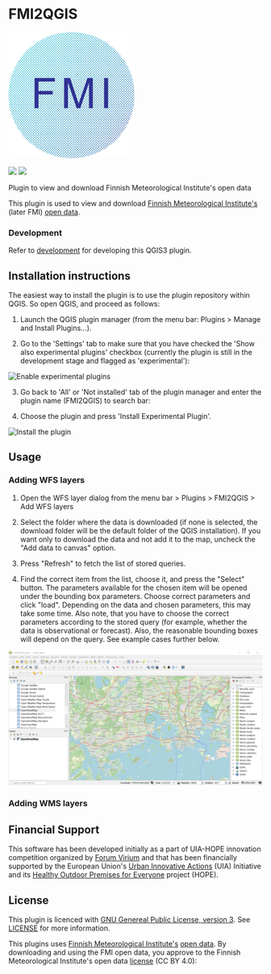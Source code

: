 # FMI2QGIS
<img src="FMI2QGIS/resources/icons/icon_hr.png" alt="Logo of FMI2QGIS" width="250"/>



![](https://github.com/GispoCoding/FMI2QGIS/workflows/Tests/badge.svg)
![](https://github.com/GispoCoding/FMI2QGIS/workflows/Release/badge.svg)


Plugin to view and download Finnish Meteorological Institute's open data


This plugin is used to view and download [Finnish Meteorological Institute's](https://en.ilmatieteenlaitos.fi/) (later FMI)
[open data](https://en.ilmatieteenlaitos.fi/open-data).

### Development

Refer to [development](docs/development.md) for developing this QGIS3 plugin.



## Installation instructions

The easiest way to install the plugin is to use the plugin repository within QGIS. So open QGIS, and proceed as follows:

1. Launch the QGIS plugin manager (from the menu bar: Plugins > Manage and Install Plugins...).

2. Go to the 'Settings' tab to make sure that you have checked the 'Show also experimental plugins' checkbox (currently the plugin is still in the development stage and flagged as 'experimental'):

![Enable experimental plugins](/images/screenshots/enable_exp_plugins.gif?raw=true "Enable experimental plugins")

3. Go back to 'All' or 'Not installed' tab of the plugin manager and enter the plugin name (FMI2QGIS) to search bar:

4. Choose the plugin and press 'Install Experimental Plugin'.

![Install the plugin](/images/screenshots/install_plugin.gif?raw=true "Install the plugin")
 


## Usage

### Adding WFS layers

1. Open the WFS layer dialog from the menu bar > Plugins > FMI2QGIS > Add WFS layers

2. Select the folder where the data is downloaded (if none is selected, the download folder will be the default folder of the QGIS installation).
If you want only to download the data and not add it to the map, uncheck the "Add data to canvas" option.

3. Press "Refresh" to fetch the list of stored queries. 

4. Find the correct item from the list, choose it, and press the "Select" button. The parameters available for the chosen
item will be opened under the bounding box parameters. Choose correct parameters and click "load". Depending on the data
and chosen parameters, this may take some time. Also note, that you have to choose the correct parameters according to the 
stored query (for example, whether the data is observational or forecast). Also, the reasonable bounding boxes will depend 
on the query. See example cases further below.

![Selecting and loading WFS layers](/images/screenshots/select_and_load.gif?raw=true "Selecting and loading WFS layers")

### Adding WMS layers


## Financial Support

This software has been developed initially as a part of UIA-HOPE innovation competition organized by <a href="https://forumvirium.fi/en/">Forum Virium</a> and that has been financially supported by the European Union's <a href="https://www.uia-initiative.eu/en">Urban Innovative Actions</a> (UIA) Initiative and its <a href="https://www.uia-initiative.eu/en/uia-cities/helsinki">Healthy Outdoor Premises for Everyone</a> project (HOPE).


## License
This plugin is licenced with 
[GNU Genereal Public License, version 3](https://www.gnu.org/licenses/gpl-3.0.html). 
See [LICENSE](LICENSE) for more information.

This plugins uses [Finnish Meteorological Institute's](https://en.ilmatieteenlaitos.fi/) [open data](https://en.ilmatieteenlaitos.fi/open-data).
By downloading and using the FMI open data, you approve to the Finnish Meteorological Institute's open data 
[license](https://en.ilmatieteenlaitos.fi/open-data-licence) (CC BY 4.0): 
